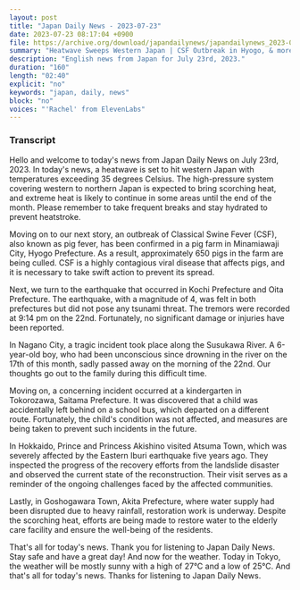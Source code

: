 ```yaml
---
layout: post
title: "Japan Daily News - 2023-07-23"
date: 2023-07-23 08:17:04 +0900
file: https://archive.org/download/japandailynews/japandailynews_2023-07-23.mp3
summary: "Heatwave Sweeps Western Japan | CSF Outbreak in Hyogo, & more…"
description: "English news from Japan for July 23rd, 2023."
duration: "160"
length: "02:40"
explicit: "no"
keywords: "japan, daily, news"
block: "no"
voices: "'Rachel' from ElevenLabs"
---
```


### Transcript

Hello and welcome to today's news from Japan Daily News on July 23rd, 2023. In today's news, a heatwave is set to hit western Japan with temperatures exceeding 35 degrees Celsius. The high-pressure system covering western to northern Japan is expected to bring scorching heat, and extreme heat is likely to continue in some areas until the end of the month. Please remember to take frequent breaks and stay hydrated to prevent heatstroke.

Moving on to our next story, an outbreak of Classical Swine Fever (CSF), also known as pig fever, has been confirmed in a pig farm in Minamiawaji City, Hyogo Prefecture. As a result, approximately 650 pigs in the farm are being culled. CSF is a highly contagious viral disease that affects pigs, and it is necessary to take swift action to prevent its spread.

Next, we turn to the earthquake that occurred in Kochi Prefecture and Oita Prefecture. The earthquake, with a magnitude of 4, was felt in both prefectures but did not pose any tsunami threat. The tremors were recorded at 9:14 pm on the 22nd. Fortunately, no significant damage or injuries have been reported.

In Nagano City, a tragic incident took place along the Susukawa River. A 6-year-old boy, who had been unconscious since drowning in the river on the 17th of this month, sadly passed away on the morning of the 22nd. Our thoughts go out to the family during this difficult time.

Moving on, a concerning incident occurred at a kindergarten in Tokorozawa, Saitama Prefecture. It was discovered that a child was accidentally left behind on a school bus, which departed on a different route. Fortunately, the child's condition was not affected, and measures are being taken to prevent such incidents in the future.

In Hokkaido, Prince and Princess Akishino visited Atsuma Town, which was severely affected by the Eastern Iburi earthquake five years ago. They inspected the progress of the recovery efforts from the landslide disaster and observed the current state of the reconstruction. Their visit serves as a reminder of the ongoing challenges faced by the affected communities.

Lastly, in Goshogawara Town, Akita Prefecture, where water supply had been disrupted due to heavy rainfall, restoration work is underway. Despite the scorching heat, efforts are being made to restore water to the elderly care facility and ensure the well-being of the residents.

That's all for today's news. Thank you for listening to Japan Daily News. Stay safe and have a great day! And now for the weather. Today in Tokyo, the weather will be mostly sunny with a high of 27°C and a low of 25°C.  And that's all for today's news. Thanks for listening to Japan Daily News.
